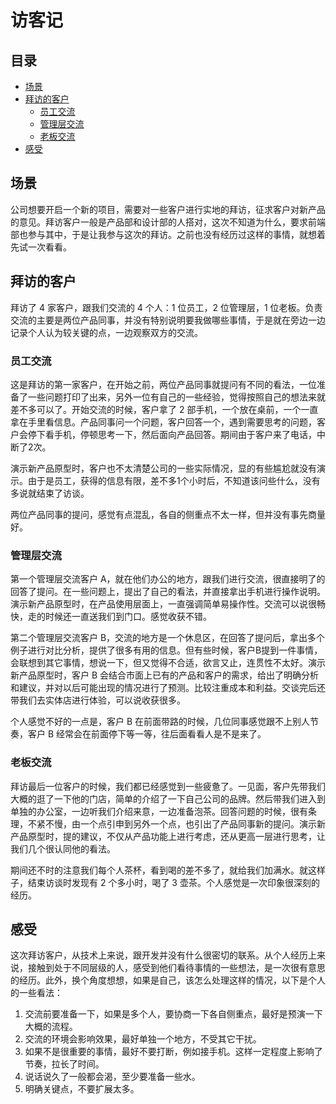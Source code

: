 # 访客记
## 目录
- [场景](#situation)
- [拜访的客户](#customer)
  - [员工交流](#staff)
  - [管理层交流](#manage)
  - [老板交流](#boss)
- [感受](#feeling)
## <a name="situation"></a> 场景
公司想要开启一个新的项目，需要对一些客户进行实地的拜访，征求客户对新产品的意见。拜访客户一般是产品部和设计部的人搭对，这次不知道为什么，要求前端部也参与其中，于是让我参与这次的拜访。之前也没有经历过这样的事情，就想着先试一次看看。

## <a name="customer"></a> 拜访的客户
拜访了 4 家客户，跟我们交流的 4 个人：1 位员工，2 位管理层，1 位老板。负责交流的主要是两位产品同事，并没有特别说明要我做哪些事情，于是就在旁边一边记录个人认为较关键的点，一边观察双方的交流。
### <a name="staff"></a> 员工交流
这是拜访的第一家客户，在开始之前，两位产品同事就提问有不同的看法，一位准备了一些问题打印了出来，另外一位有自己的一些经验，觉得按照自己的想法来就差不多可以了。开始交流的时候，客户拿了 2 部手机，一个放在桌前，一个一直拿在手里看信息。产品同事问一个问题，客户回答一个，遇到需要思考的问题，客户会停下看手机，停顿思考一下，然后面向产品回答。期间由于客户来了电话，中断了2次。

演示新产品原型时，客户也不太清楚公司的一些实际情况，显的有些尴尬就没有演示。由于是员工，获得的信息有限，差不多1个小时后，不知道该问些什么，没有多说就结束了访谈。

两位产品同事的提问，感觉有点混乱，各自的侧重点不太一样，但并没有事先商量好。
### <a name="manage"></a> 管理层交流
第一个管理层交流客户 A，就在他们办公的地方，跟我们进行交流，很直接明了的回答了提问。在一些问题上，提出了自己的看法，并直接拿出手机进行操作说明。演示新产品原型时，在产品使用层面上，一直强调简单易操作性。交流可以说很畅快，走的时候还一直送我们到门口。感觉收获不错。

第二个管理层交流客户 B，交流的地方是一个休息区，在回答了提问后，拿出多个例子进行对比分析，提供了很多有用的信息。但有些时候，客户B提到一件事情，会联想到其它事情，想说一下，但又觉得不合适，欲言又止，连贯性不太好。演示新产品原型时，客户 B 会结合市面上已有的产品和客户的需求，给出了明确分析和建议，并对以后可能出现的情况进行了预测。比较注重成本和利益。交谈完后还带我们去实体店进行体验，可以说收获很多。

个人感觉不好的一点是，客户 B 在前面带路的时候，几位同事感觉跟不上别人节奏，客户 B 经常会在前面停下等一等，往后面看看人是不是来了。

### <a name="boss"></a> 老板交流
拜访最后一位客户的时候，我们都已经感觉到一些疲惫了。一见面，客户先带我们大概的逛了一下他的门店，简单的介绍了一下自己公司的品牌。然后带我们进入到单独的办公室，一边听我们介绍来意，一边准备泡茶。回答问题的时候，很有条理，不紧不慢，由一个点引申到另外一个点，也引出了产品同事新的提问。演示新产品原型时，提的建议，不仅从产品功能上进行考虑，还从更高一层进行思考，让我们几个很认同他的看法。

期间还不时的注意我们每个人茶杯，看到喝的差不多了，就给我们加满水。就这样子，结束访谈时发现有 2 个多小时，喝了 3 壶茶。个人感觉是一次印象很深刻的经历。

## <a name="feeling"></a> 感受
这次拜访客户，从技术上来说，跟开发并没有什么很密切的联系。从个人经历上来说，接触到处于不同层级的人，感受到他们看待事情的一些想法，是一次很有意思的经历。此外，换个角度想想，如果是自己，该怎么处理这样的情况，以下是个人的一些看法：
1. 交流前要准备一下，如果是多个人，要协商一下各自侧重点，最好是预演一下大概的流程。
2. 交流的环境会影响效果，最好单独一个地方，不受其它干扰。
3. 如果不是很重要的事情，最好不要打断，例如接手机。这样一定程度上影响了节奏，拉长了时间。
4. 说话说久了一般都会渴，至少要准备一些水。
5. 明确关键点，不要扩展太多。
